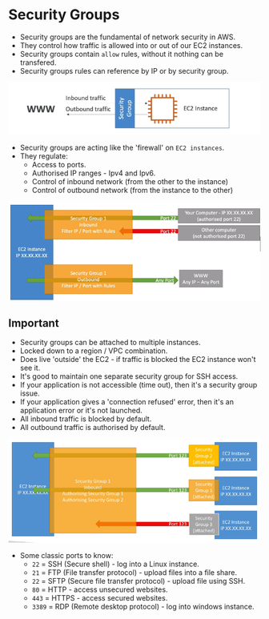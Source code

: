 # Security Groups

- Security groups are the fundamental of network security in AWS.
- They control how traffic is allowed into or out of our EC2 instances.
- Security groups contain `allow` rules, without it nothing can be transfered.
- Security groups rules can reference by IP or by security group.

<img alt="security group example 1" src="./Assets/Images/security-group-example-1.png" />

- Security groups are acting like the 'firewall' on `EC2 instances`.
- They regulate:
  - Access to ports.
  - Authorised IP ranges - Ipv4 and Ipv6.
  - Control of inbound network (from the other to the instance)
  - Control of outbound network (from the instance to the other)

<img alt="security group diagram" src="./Assets/Images/security-group-diagram.png" />

## Important

- Security groups can be attached to multiple instances.
- Locked down to a region / VPC combination.
- Does live 'outside' the EC2 - if traffic is blocked the EC2 instance won't see it.
- It's good to maintain one separate security group for SSH access.
- If your application is not accessible (time out), then it's a security group issue.
- If your application gives a 'connection refused' error, then it's an application error or it's not launched.
- All inbound traffic is blocked by default.
- All outbound traffic is authorised by default.

<img alt="security group diagram 1" src="./Assets/Images/security-group-diagram-2.png" />

- Some classic ports to know:
  - `22` = SSH (Secure shell) - log into a Linux instance.
  - `21` = FTP (File transfer protocol) - upload files into a file share.
  - `22` = SFTP (Secure file transfer protocol) - upload file using SSH.
  - `80` = HTTP - access unsecured websites.
  - `443` = HTTPS - access secured websites.
  - `3389` = RDP (Remote desktop protocol) - log into windows instance.
